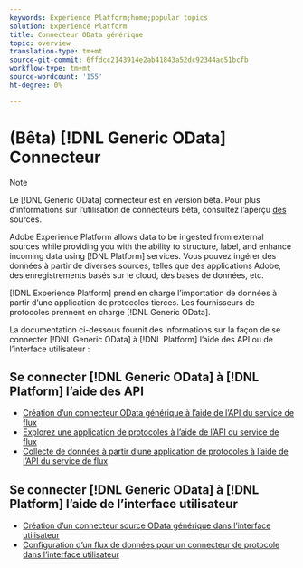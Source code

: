 ```yaml
---
keywords: Experience Platform;home;popular topics
solution: Experience Platform
title: Connecteur OData générique
topic: overview
translation-type: tm+mt
source-git-commit: 6ffdcc2143914e2ab41843a52dc92344ad51bcfb
workflow-type: tm+mt
source-wordcount: '155'
ht-degree: 0%

---
```



# (Bêta) [!DNL Generic OData] Connecteur

>[!NOTE]
>Le [!DNL Generic OData] connecteur est en version bêta. Pour plus d’informations sur l’utilisation de connecteurs bêta, consultez l’aperçu [des](../../home.md#terms-and-conditions) sources.

Adobe Experience Platform allows data to be ingested from external sources while providing you with the ability to structure, label, and enhance incoming data using [!DNL Platform] services. Vous pouvez ingérer des données à partir de diverses sources, telles que des applications Adobe, des enregistrements basés sur le cloud, des bases de données, etc.

[!DNL Experience Platform] prend en charge l’importation de données à partir d’une application de protocoles tierces. Les fournisseurs de protocoles prennent en charge [!DNL Generic OData].

La documentation ci-dessous fournit des informations sur la façon de se connecter [!DNL Generic OData] à [!DNL Platform] l’aide des API ou de l’interface utilisateur :

## Se connecter [!DNL Generic OData] à [!DNL Platform] l’aide des API

- [Création d’un connecteur OData générique à l’aide de l’API du service de flux](../../tutorials/api/create/protocols/odata.md)
- [Explorez une application de protocoles à l’aide de l’API du service de flux](../../tutorials/api/explore/protocols.md)
- [Collecte de données à partir d’une application de protocoles à l’aide de l’API du service de flux](../../tutorials/api/collect/protocols.md)

## Se connecter [!DNL Generic OData] à [!DNL Platform] l’aide de l’interface utilisateur

- [Création d’un connecteur source OData générique dans l’interface utilisateur](../../tutorials/ui/create/protocols/odata.md)
- [Configuration d’un flux de données pour un connecteur de protocole dans l’interface utilisateur](../../tutorials/ui/dataflow/protocols.md)